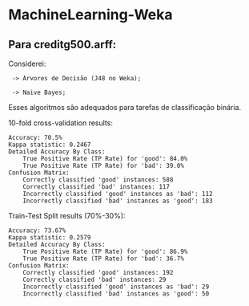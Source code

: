 # MachineLearning-Weka

## Para creditg500.arff:

  Considerei:
  
     -> Árvores de Decisão (J48 no Weka);
     
     -> Naive Bayes;
     
  Esses algoritmos são adequados para tarefas de classificação binária.

  10-fold cross-validation results:

    Accuracy: 70.5%
    Kappa statistic: 0.2467
    Detailed Accuracy By Class:
        True Positive Rate (TP Rate) for 'good': 84.0%
        True Positive Rate (TP Rate) for 'bad': 39.0%
    Confusion Matrix:
        Correctly classified 'good' instances: 588
        Correctly classified 'bad' instances: 117
        Incorrectly classified 'good' instances as 'bad': 112
        Incorrectly classified 'bad' instances as 'good': 183

Train-Test Split results (70%-30%):

    Accuracy: 73.67%
    Kappa statistic: 0.2579
    Detailed Accuracy By Class:
        True Positive Rate (TP Rate) for 'good': 86.9%
        True Positive Rate (TP Rate) for 'bad': 36.7%
    Confusion Matrix:
        Correctly classified 'good' instances: 192
        Correctly classified 'bad' instances: 29
        Incorrectly classified 'good' instances as 'bad': 29
        Incorrectly classified 'bad' instances as 'good': 50
